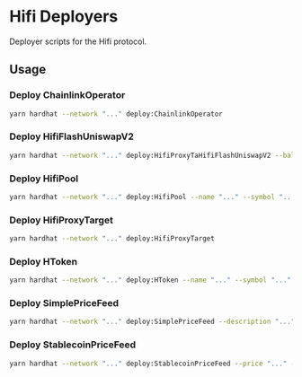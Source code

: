 # Hifi Deployers

Deployer scripts for the Hifi protocol.

## Usage

### Deploy ChainlinkOperator

```sh
yarn hardhat --network "..." deploy:ChainlinkOperator
```

### Deploy HifiFlashUniswapV2

```sh
yarn hardhat --network "..." deploy:HifiProxyTaHifiFlashUniswapV2 --balance-sheet "0x..." --uniswap-v2-pair "0x..."
```

### Deploy HifiPool

```sh
yarn hardhat --network "..." deploy:HifiPool --name "..." --symbol "..." --h-token "0x..."
```

### Deploy HifiProxyTarget

```sh
yarn hardhat --network "..." deploy:HifiProxyTarget
```

### Deploy HToken

```sh
yarn hardhat --network "..." deploy:HToken --name "..." --symbol "..." --maturity "..." --balance-sheet "0x..." ---underlying "0x..."
```

### Deploy SimplePriceFeed

```sh
yarn hardhat --network "..." deploy:SimplePriceFeed --description "..."
```

### Deploy StablecoinPriceFeed

```sh
yarn hardhat --network "..." deploy:StablecoinPriceFeed --price "..." --description "..."
```

